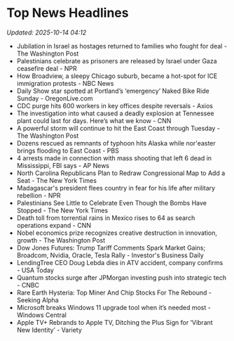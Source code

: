 # Top News Headlines

_Updated: 2025-10-14 04:12_

- Jubilation in Israel as hostages returned to families who fought for deal - The Washington Post
- Palestinians celebrate as prisoners are released by Israel under Gaza ceasefire deal - NPR
- How Broadview, a sleepy Chicago suburb, became a hot-spot for ICE immigration protests - NBC News
- Daily Show star spotted at Portland’s ‘emergency’ Naked Bike Ride Sunday - OregonLive.com
- CDC purge hits 600 workers in key offices despite reversals - Axios
- The investigation into what caused a deadly explosion at Tennessee plant could last for days. Here’s what we know - CNN
- A powerful storm will continue to hit the East Coast through Tuesday - The Washington Post
- Dozens rescued as remnants of typhoon hits Alaska while nor'easter brings flooding to East Coast - PBS
- 4 arrests made in connection with mass shooting that left 6 dead in Mississippi, FBI says - AP News
- North Carolina Republicans Plan to Redraw Congressional Map to Add a Seat - The New York Times
- Madagascar's president flees country in fear for his life after military rebellion - NPR
- Palestinians See Little to Celebrate Even Though the Bombs Have Stopped - The New York Times
- Death toll from torrential rains in Mexico rises to 64 as search operations expand - CNN
- Nobel economics prize recognizes creative destruction in innovation, growth - The Washington Post
- Dow Jones Futures: Trump Tariff Comments Spark Market Gains; Broadcom, Nvidia, Oracle, Tesla Rally - Investor's Business Daily
- LendingTree CEO Doug Lebda dies in ATV accident, company confirms - USA Today
- Quantum stocks surge after JPMorgan investing push into strategic tech - CNBC
- Rare Earth Hysteria: Top Miner And Chip Stocks For The Rebound - Seeking Alpha
- Microsoft breaks Windows 11 upgrade tool when it’s needed most - Windows Central
- Apple TV+ Rebrands to Apple TV, Ditching the Plus Sign for ‘Vibrant New Identity’ - Variety